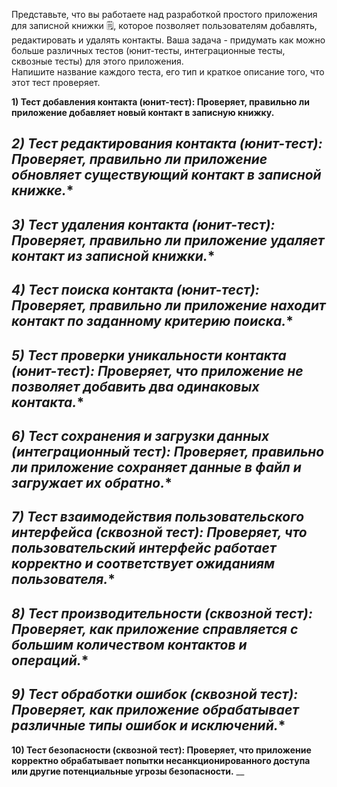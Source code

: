 Представьте, что вы работаете над разработкой простого приложения для записной книжки 🗒, которое позволяет пользователям добавлять, редактировать и удалять контакты.    Ваша задача - придумать как можно больше различных тестов (юнит-тесты, интеграционные тесты, сквозные тесты) для этого приложения.    
Напишите название каждого теста, его тип и краткое описание того, что этот тест проверяет.

**1) Тест добавления контакта (юнит-тест): Проверяет, правильно ли приложение добавляет новый контакт в записную книжку.**


*2) Тест редактирования контакта (юнит-тест): Проверяет, правильно ли приложение обновляет существующий контакт в записной книжке.**
--
*3) Тест удаления контакта (юнит-тест): Проверяет, правильно ли приложение удаляет контакт из записной книжки.**
--
*4) Тест поиска контакта (юнит-тест): Проверяет, правильно ли приложение находит контакт по заданному критерию поиска.**
--
*5) Тест проверки уникальности контакта (юнит-тест): Проверяет, что приложение не позволяет добавить два одинаковых контакта.**
--
*6) Тест сохранения и загрузки данных (интеграционный тест): Проверяет, правильно ли приложение сохраняет данные в файл и загружает их обратно.**
--
*7) Тест взаимодействия пользовательского интерфейса (сквозной тест): Проверяет, что пользовательский интерфейс работает корректно и соответствует ожиданиям пользователя.**
--
*8) Тест производительности (сквозной тест): Проверяет, как приложение справляется с большим количеством контактов и операций.**
--
*9) Тест обработки ошибок (сквозной тест): Проверяет, как приложение обрабатывает различные типы ошибок и исключений.**
--
**10) Тест безопасности (сквозной тест): Проверяет, что приложение корректно обрабатывает попытки несанкционированного доступа или другие потенциальные угрозы безопасности.**
 __
